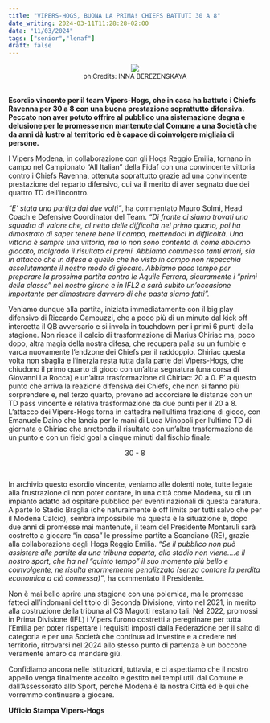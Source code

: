 ```yaml
---
title: "VIPERS-HOGS, BUONA LA PRIMA! CHIEFS BATTUTI 30 A 8"
date_writing: 2024-03-11T11:28:28+02:00
data: "11/03/2024"
tags: ["senior","lenaf"]
draft: false
---
```


<center>
<img class="articolo" src="../img/2024/hogs_chiefs.jpg">
<br />
<span style="font-size:small">ph.Credits: INNA BEREZENSKAYA</span>
</center>
<br />

**Esordio vincente per il team Vipers-Hogs, che in casa ha battuto i Chiefs Ravenna per 30 a 8 con una buona prestazione soprattutto difensiva. Peccato non aver potuto offrire al pubblico una sistemazione degna e delusione per le promesse non mantenute dal Comune a una Società che da anni dà lustro al territorio ed è capace di coinvolgere migliaia di persone.**  

I Vipers Modena, in collaborazione con gli Hogs Reggio Emilia, tornano in campo nel Campionato “All Italian” della Fidaf con una convincente vittoria contro i Chiefs Ravenna, ottenuta soprattutto grazie ad una convincente prestazione del reparto difensivo, cui va il merito di aver segnato due dei quattro TD dell’incontro.  

*“E’ stata una partita dai due volti”*, ha commentato Mauro Solmi, Head Coach e Defensive Coordinator del Team. *“Di fronte ci siamo trovati una squadra di valore che, al netto delle difficoltà nel primo quarto, poi ha dimostrato di saper tenere bene il campo, mettendoci in difficoltà. Una vittoria è sempre una vittoria, ma io non sono contento di come abbiamo giocato, malgrado il risultato ci premi. Abbiamo commesso tanti errori, sia in attacco che in difesa e quello che ho visto in campo non rispecchia assolutamente il nostro modo di giocare. Abbiamo poco tempo per preparare la prossima partita contro le Aquile Ferrara, sicuramente i “primi della classe” nel nostro girone e in IFL2 e sarà subito un’occasione importante per dimostrare davvero di che pasta siamo fatti”.*  

Veniamo dunque alla partita, iniziata immediatamente con il big play difensivo di Riccardo Gambuzzi, che a poco più di un minuto dal kick off intercetta il QB avversario e si invola in touchdown per i primi 6 punti della stagione. Non riesce il calcio di trasformazione di Marius Chiriac ma, poco dopo, altra magia della nostra difesa, che recupera palla su un fumble e varca nuovamente l’endzone dei Chiefs per il raddoppio. Chiriac questa volta non sbaglia e l’inerzia resta tutta dalla parte dei Vipers-Hogs, che chiudono il primo quarto di gioco con un’altra segnatura (una corsa di Giovanni La Rocca) e un’altra trasformazione di Chiriac: 20 a 0. E’ a questo punto che arriva la reazione difensiva dei Chiefs, che non si fanno più sorprendere e, nel terzo quarto, provano ad accorciare le distanze con un TD pass vincente e relativa trasformazione da due punti per il 20 a 8. L’attacco dei Vipers-Hogs torna in cattedra nell’ultima frazione di gioco, con Emanuele Daino che lancia per le mani di Luca Minopoli per l’ultimo TD di giornata e Chiriac che arrotonda il risultato con un’altra trasformazione da un punto e con un field goal a cinque minuti dal fischio finale:  

<p style="text-align: center;">30 - 8</p><br />

In archivio questo esordio vincente, veniamo alle dolenti note, tutte legate alla frustrazione di non poter contare, in una città come Modena, su di un impianto adatto ad ospitare pubblico per eventi nazionali di questa caratura. A parte lo Stadio Braglia (che naturalmente è off limits per tutti salvo che per il Modena Calcio), sembra impossibile ma questa è la situazione e, dopo due anni di promesse mai mantenute, il team del Presidente Montaruli sarà costretto a giocare “in casa” le prossime partite a Scandiano (RE), grazie alla collaborazione degli Hogs Reggio Emilia. *“Se il pubblico non può assistere alle partite da una tribuna coperta, allo stadio non viene….e il nostro sport, che ha nel “quinto tempo” il suo momento più bello e coinvolgente, ne risulta enormemente penalizzato (senza contare la perdita economica a ciò connessa)”*, ha commentato il Presidente.  

Non è mai bello aprire una stagione con una polemica, ma le promesse fatteci all’indomani del titolo di Seconda Divisione, vinto nel 2021, in merito alla costruzione della tribuna al CS Magotti restano tali. Nel 2022, promossi in Prima Divisione (IFL) i Vipers furono costretti a peregrinare per tutta l’Emilia per poter rispettare i requisiti imposti dalla Federazione per il salto di categoria e per una Società che continua ad investire e a credere nel territorio, ritrovarsi nel 2024 allo stesso punto di partenza è un boccone veramente amaro da mandare giù.  

Confidiamo ancora nelle istituzioni, tuttavia, e ci aspettiamo che il nostro appello venga finalmente accolto e gestito nei tempi utili dal Comune e dall’Assessorato allo Sport, perché Modena è la nostra Città ed è qui che vorremmo continuare a giocare.  


**Ufficio Stampa Vipers-Hogs**



  

  